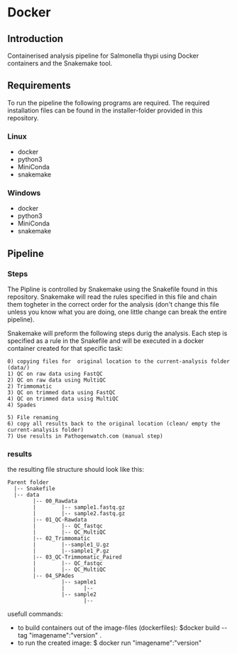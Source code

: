 # Docker

## Introduction
Containerised analysis pipeline for Salmonella thypi using Docker containers and the Snakemake tool.

## Requirements
To run the pipeline the following programs are required. The required installation files can be found in the installer-folder provided in this repository.

### Linux
 - docker
 - python3
 - MiniConda
 - snakemake

### Windows
 - docker
 - python3
 - MiniConda
 - snakemake
 
## Pipeline
### Steps
The Pipline is controlled by Snakemake using the Snakefile found in this repository. Snakemake will read the rules specified in this file and chain them togheter in the correct order for the analysis (don't change this file unless you know what you are doing, one little change can break the entire pipeline). 

Snakemake will preform the following steps durig the analysis. Each step is specified as a rule in the Snakefile and will be executed in a docker container created for that specific task:

    0) copying files for  original location to the current-analysis folder (data/)
    1) QC on raw data using FastQC
    2) QC on raw data using MultiQC
    2) Trimmomatic
    3) QC on trimmed data using FastQC
    4) QC on trimmed data usisg MultiQC
    4) Spades
    
    5) File renaming
    6) copy all results back to the original location (clean/ empty the current-analysis folder)
    7) Use results in Pathogenwatch.com (manual step)
  
### results
the resulting file structure should look like this:

    Parent folder
      |-- Snakefile
      |-- data
            |-- 00_Rawdata
            |        |-- sample1.fastq.gz
            |        |-- sample2.fastq.gz
            |-- 01_QC-Rawdata
            |        |-- QC_fastqc
            |        |-- QC_MultiQC
            |-- 02_Trimmomatic
            |        |--sample1_U.gz
            |        |--sample1_P.gz
            |-- 03_QC-Trimmomatic_Paired
            |        |-- QC_fastqc
            |        |-- QC_MultiQC     
            |-- 04_SPAdes
                     |-- sapmle1
                     |      |--
                     |-- sample2
                            |--

usefull commands:
  - to build containers out of the image-files (dockerfiles): $docker build --tag "imagename":"version" .
  - to run the created image: $ docker run "imagename":"version"
